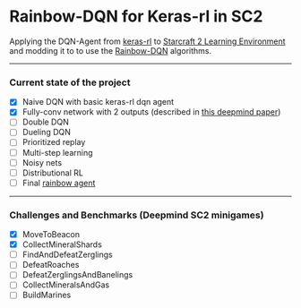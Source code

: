 # Rainbow-DQN for Keras-rl in SC2

Applying the DQN-Agent from [keras-rl](https://github.com/keras-rl/keras-rl) to [Starcraft 2 Learning Environment](https://github.com/deepmind/pysc2) 
and modding it to to use the [Rainbow-DQN](https://arxiv.org/abs/1710.02298) algorithms.

---
### Current state of the project

- [x] Naive DQN with basic keras-rl dqn agent
- [x] Fully-conv network with 2 outputs (described in [this deepmind paper](https://deepmind.com/documents/110/sc2le.pdf))
- [ ] Double DQN
- [ ] Dueling DQN
- [ ] Prioritized replay
- [ ] Multi-step learning
- [ ] Noisy nets
- [ ] Distributional RL
- [ ] Final [rainbow agent](https://arxiv.org/pdf/1710.02298.pdf)

--- 
### Challenges and Benchmarks (Deepmind SC2 minigames)

- [x] MoveToBeacon
- [x] CollectMineralShards
- [ ] FindAndDefeatZerglings
- [ ] DefeatRoaches
- [ ] DefeatZerglingsAndBanelings
- [ ] CollectMineralsAndGas
- [ ] BuildMarines

